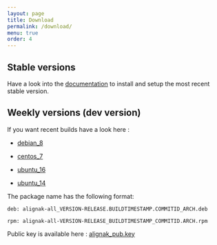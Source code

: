 ```yaml
---
layout: page
title: Download
permalink: /download/
menu: true
order: 4
---
```


## Stable versions

Have a look into the [documentation](http://alignak-doc.readthedocs.org/en/latest/02_installation/index.html) to install and setup the most recent stable version.


## Weekly versions (dev version)

If you want recent builds have a look here :


* [debian_8](/build/debian_8/alignak-all_0.2-1.1484942372.4c9e3e7_all.deb)

* [centos_7](/build/centos_7/alignak-all-0.2-1_1484942372_4c9e3e7.el7.x86_64.rpm)

* [ubuntu_16](/build/ubuntu_16/alignak-all_0.2-1.1484942372.4c9e3e7_all.deb)

* [ubuntu_14](/build/ubuntu_14/alignak-all_0.2-1.1484942372.4c9e3e7_all.deb)


The package name has the following format:

```		
deb: alignak-all_VERSION-RELEASE.BUILDTIMESTAMP.COMMITID_ARCH.deb
```

```
rpm: alignak-all-VERSION-RELEASE_BUILDTIMESTAMP_COMMITID.ARCH.rpm		
```

Public key is available here : [alignak_pub.key](/repos/alignak_pub.key)